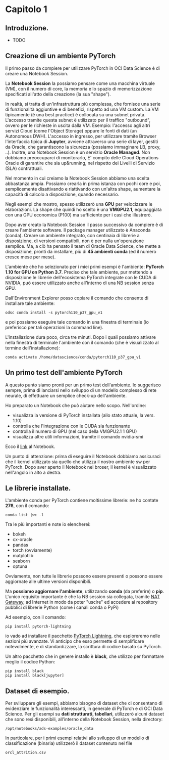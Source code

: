# Capitolo 1

## Introduzione.
* TODO

## Creazione di un ambiente PyTorch

Il primo passo da compiere per utilizzare PyTorch in OCI Data Science è di creare una Notebook Session.

La **Notebook Session** la possiamo pensare come una macchina virtuale (VM), con il numero di core, la memoria e 
lo spazio di memorizzazione specificati all'atto della creazione (la sua "shape").

In realtà, si tratta di un'infrastruttura più complessa, che fornisce una serie di funzionalità aggiuntive e di benefici, rispetto ad 
una VM custom.
La VM tipicamente (è una best practice) è collocata su una subnet privata. L'accesso tramite questa subnet è utilizzato per il traffico "outbound", ovvero 
per le richieste in uscita dalla VM. Esempio: l'accesso agli altri servizi Cloud (come l'Object Storage) oppure le fonti di dati (un Autonomous DWH).
L'accesso in ingresso, per utilizzare tramite Browser l'interfaccia tipica di **Jupyter**, avviene attraverso una serie di layer, gestiti da Oracle, che garantiscono la sicurezza (possiamo immaginare LB, proxy, ..).
Inoltre, una Notebook Session è un servizio **Oracle Managed**. Non dobbiamo preoccuparci di monitorarlo, E' compito delle Cloud Operations Oracle di garantire che sia up&running, nel rispetto dei Livelli di Servizio (SLA) contrattuali.

Nel momento in cui creiamo la Notebook Session abbiamo una scelta abbastanza ampia. Possiamo crearla in prima istanza con pochi core e poi, semplicemente disattivando e riattivando con un'altra shape, aumentare la capacità di calcolo a disposizione, quando necessario.

Negli esempi che mostro, spesso utilizzerò una **GPU** per velocizzare le elaborazioni. La shape che quindi ho scelto è una **VMGPU2.1**, equipaggiata con una GPU economica (P100) ma sufficiente per i casi che illustrerò.

Dopo aver creato la Notebook Session il passo successivo da compiere è di creare l'ambiente software.
Il package manager utilizzato è Anaconda (conda).
Creare un ambiente integrato, con centinaia di librerie a disposizione, di versioni compatibili, non è per nulla un'operazione semplice.
Ma, a ciò ha pensato il team di Oracle Data Science, che mette a disposizione, pronti da installare, più di **45 ambienti conda** (ed il numero cresce mese per mese).

L'ambiente che ho selezionato per i miei primi esempi è l'ambiente: **PyTorch 1.10 for GPU on Python 3.7**.
Preciso che tale ambiente, pur mettendo a disposizione le librerie dell'ecosistema PyTorch integrate con le CUDA di NVIDIA, può essere utilizzato anche all'interno di una
NB session senza GPU.

Dall'Environment Explorer posso copiare il comando che consente di installare tale ambiente:

```
odsc conda install -s pytorch110_p37_gpu_v1 
```

e poi possiamo eseguire tale comando in una finestra di terminale (io preferisco per tali operazioni la command line).

L'installazione dura poco, circa tre minuti. Dopo i quali possiamo attivare nella finestra di terminale l'ambiente con il comando (che è visualizzato al
termine dell'installazione):

```
conda activate /home/datascience/conda/pytorch110_p37_gpu_v1
```

## Un primo test dell'ambiente PyTorch

A questo punto siamo pronti per un primo test dell'ambiente. Io suggerisco sempre, prima di lanciarsi nello sviluppo di un modello complesso di rete neurale, di effettuare un semplice check-up dell'ambiente.

Ho preparato un Notebook che può aiutare nello scopo. Nell'ordine:
* visualizza la versione di PyTorch installata (allo stato attuale, la vers. 1.10)
* controlla che l'integrazione con le CUDA sia funzionante
* controlla il numero di GPU (nel caso della VMGPU2.1 1 GPU)
* visualizza altre utili informazioni, tramite il comando nvidia-smi

Ecco il [link](./check_pytorch_and_gpu.ipynb) al Notebook.

Un punto di attenzione: prima di eseguire il Notebook dobbiamo assicuraci che il kernel utilizzato sia quello che utilizza il nostro ambiente sw per PyTorch.
Dopo aver aperto il Notebook nel broser, il kernel è visualizzato nell'angolo in alto a destra.

## Le librerie installate.

L'ambiente conda per PyTorch contiene moltissime librerie: ne ho contate **276**, con il comando:
```
conda list |wc -l
```
Tra le più importanti e note io elencherei:
* bokeh
* cx-oracle
* pandas
* torch (ovviamente)
* matplotlib
* seaborn
* optuna

Ovviamente, non tutte le librerie possono essere presenti o possono essere aggiornate alle ultime versioni disponibili.

Ma **possiamo aggiornare l'ambiente**, utilizzando **conda** (da preferire) o **pip**.
L'unico requisito importante è che la NB session sia collegata, tramite [NAT Gateway](https://docs.oracle.com/en-us/iaas/Content/Network/Tasks/NATgateway.htm), ad Internet in modo da poter "uscire" ed accedere ai repository pubblici di librerie Python (come i canali conda o PyPi)

Ad esempio, con il comando:
```
pip install pytorch-lightning
```
io vado ad installare il pacchetto [PyTorch Lightning](https://www.pytorchlightning.ai/), che esploreremo nelle sezioni più avanzate. Vi anticipo che esso permette di semplificare notevolmente, e di standardizzare, la scrittura di codice basato su PyTorch.

Un altro pacchetto che in genere installo è **black**, che utilizzo per formattare meglio il codice Python:
```
pip install black
pip install black[jupyter]
```

## Dataset di esempio.

Per sviluppare gli esempi, abbiamo bisogno di dataset che ci consentano di evidenziare le funzionalità interessanti, in generale di PyTorch e di OCI Data Science.
Per gli esempi su **dati strutturati, tabellari**, utilizzerò alcuni dataset che sono resi disponibili, all'interno della Notebook Session, nella directory:

```
/opt/notebooks/ads-examples/oracle_data
```

In particolare, per i primi esempi relativi allo sviluppo di un modello di classificazione (binaria) utilizzerò il dataset contenuto nel file
```
orcl_attrition.csv
```


